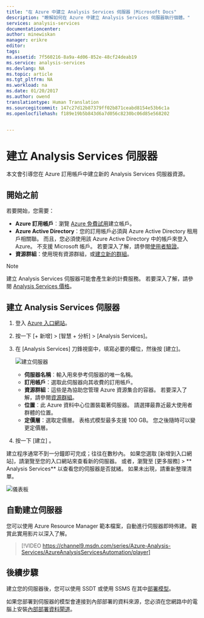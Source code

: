 ```yaml
---
title: "在 Azure 中建立 Analysis Services 伺服器 |Microsoft Docs"
description: "瞭解如何在 Azure 中建立 Analysis Services 伺服器執行個體。"
services: analysis-services
documentationcenter: 
author: minewiskan
manager: erikre
editor: 
tags: 
ms.assetid: 7f560216-8a9a-4d06-852e-48cf24deab19
ms.service: analysis-services
ms.devlang: NA
ms.topic: article
ms.tgt_pltfrm: NA
ms.workload: na
ms.date: 01/20/2017
ms.author: owend
translationtype: Human Translation
ms.sourcegitcommit: 147c27d12b87379ff02b871ceabd8154e53b6c1a
ms.openlocfilehash: f189e19b5b843d6a7d056c8230bc06d85e568202


---
```

# <a name="create-an-analysis-services-server"></a>建立 Analysis Services 伺服器
本文會引導您在 Azure 訂用帳戶中建立新的 Analysis Services 伺服器資源。

## <a name="before-you-begin"></a>開始之前
若要開始，您需要：

* **Azure 訂用帳戶**︰瀏覽 [Azure 免費試用](https://azure.microsoft.com/offers/ms-azr-0044p/)建立帳戶。
* **Azure Active Directory**：您的訂用帳戶必須與 Azure Active Directory 租用戶相關聯。 而且，您必須使用該 Azure Active Directory 中的帳戶來登入 Azure。 不支援 Microsoft 帳戶。 若要深入了解，請參閱[使用者驗證](analysis-services-overview.md#secure)。
* **資源群組**：使用現有資源群組，或[建立新的群組](../azure-resource-manager/resource-group-overview.md)。

> [!NOTE]
> 建立 Analysis Services 伺服器可能會產生新的計費服務。 若要深入了解，請參閱 [Analysis Services 價格](https://azure.microsoft.com/pricing/details/analysis-services/)。
> 
> 

## <a name="create-an-analysis-services-server"></a>建立 Analysis Services 伺服器
1. 登入 [Azure 入口網站](https://portal.azure.com)。
2. 按一下 [+ 新增]  >  [智慧 + 分析]  >  [Analysis Services]。
3. 在 [Analysis Services] 刀鋒視窗中，填寫必要的欄位，然後按 [建立]。
   
    ![建立伺服器](./media/analysis-services-create-server/aas-create-server-blade.png)
   
   * **伺服器名稱**︰輸入用來參考伺服器的唯一名稱。
   * **訂用帳戶**：選取此伺服器向其收費的訂用帳戶。
   * **資源群組**：這些是為協助您管理 Azure 資源集合的容器。 若要深入了解，請參閱[資源群組](../azure-resource-manager/resource-group-overview.md)。
   * **位置**︰此 Azure 資料中心位置裝載著伺服器。 請選擇最靠近最大使用者群體的位置。
   * **定價層**：選取定價層。 表格式模型最多支援 100 GB。 您之後隨時可以變更定價層。
4. 按一下 [建立] 。

建立程序通常不到一分鐘即可完成；往往在數秒內。 如果您選取 [新增到入口網站]，請瀏覽至您的入口網站來查看新的伺服器。 或者，瀏覽至 [更多服務]  > ** Analysis Services** 以查看您的伺服器是否就緒。 如果未出現，請重新整理清單。

 ![儀表板](./media/analysis-services-create-server/aas-create-server-dashboard.png)

## <a name="automate-server-creation"></a>自動建立伺服器
您可以使用 Azure Resource Manager 範本檔案，自動進行伺服器即時佈建。 觀賞此實用影片以深入了解。

>[!VIDEO https://channel9.msdn.com/series/Azure-Analysis-Services/AzureAnalysisServicesAutomation/player]
>
>


## <a name="next-steps"></a>後續步驟
建立您的伺服器後，您可以使用 SSDT 或使用 SSMS 在其中[部署模型](analysis-services-deploy.md)。

如果您部署到伺服器的模型會連接到內部部署的資料來源，您必須在您網路中的電腦上安裝[內部部署資料閘道](analysis-services-gateway.md)。




<!--HONumber=Nov16_HO4-->


